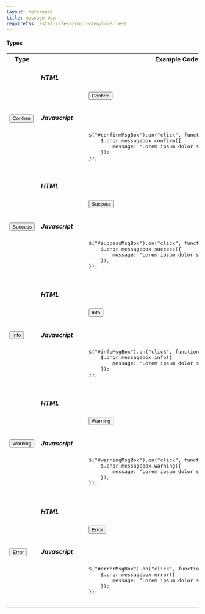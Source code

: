 ```yaml
---
layout: reference
title: message box
requireCss: /static/less/cnqr-view/docs.less
---
```


<h4>Types</h4>
<table class="reporttable reporttable-lg">
	<tr>
		<th>Type</th>
		<th>Example Code</th>
	</tr>
	<tr>
		<td><input id="confirmMsgBox" type="button" value="Confirm" class="btn btn-default cnqr-muted"></td>
		<td>
			<h5>HTML</h5>
			<pre class="brush: xml; toolbar: false;">
				<input id="confirmMsgBox" type="button" value="Confirm" class="btn btn-default cnqr-muted">
			</pre>
			<h5>Javascript</h5>
			<pre class="brush: js; toolbar: false;">
				$("#confirmMsgBox").on("click", function () {
					$.cnqr.messagebox.confirm({
						message: "Lorem ipsum dolor sit amet, consectetur adipiscing elit."
					});
				});
			</pre>
		</td>
	</tr>
	<tr>
		<td><input id="successMsgBox" type="button" value="Success" class="btn btn-success"></td>
		<td>
			<h5>HTML</h5>
			<pre class="brush: xml; toolbar: false;">
				<input id="successMsgBox" type="button" value="Success" class="btn btn-success">
			</pre>
			<h5>Javascript</h5>
			<pre class="brush: js; toolbar: false;">
				$("#successMsgBox").on("click", function () {
					$.cnqr.messagebox.success({
						message: "Lorem ipsum dolor sit amet, consectetur adipiscing elit."
					});
				});
			</pre>			
		</td>
	</tr>
	<tr>
		<td><input id="infoMsgBox" type="button" value="Info" class="btn btn-info"></td>
		<td>
			<h5>HTML</h5>
			<pre class="brush: xml; toolbar: false;">
				<input id="infoMsgBox" type="button" value="Info" class="btn btn-info">
			</pre>
			<h5>Javascript</h5>
			<pre class="brush: js; toolbar: false;">
				$("#infoMsgBox").on("click", function () {
					$.cnqr.messagebox.info({
						message: "Lorem ipsum dolor sit amet, consectetur adipiscing elit."
					});
				});
			</pre>			
		</td>
	</tr>
	<tr>
		<td><input id="warningMsgBox" type="button" value="Warning" class="btn btn-warning"></td>
		<td>
			<h5>HTML</h5>
			<pre class="brush: xml; toolbar: false;">
				<input id="warningMsgBox" type="button" value="Warning" class="btn btn-warning">
			</pre>
			<h5>Javascript</h5>
			<pre class="brush: js; toolbar: false;">
				$("#warningMsgBox").on("click", function () {
					$.cnqr.messagebox.warning({
						message: "Lorem ipsum dolor sit amet, consectetur adipiscing elit."
					});
				});
			</pre>			
		</td>
	</tr>
	<tr>
		<td><input id="errorMsgBox" type="button" value="Error" class="btn btn-danger"></td>
		<td>
			<h5>HTML</h5>
			<pre class="brush: xml; toolbar: false;">
				<input id="errorMsgBox" type="button" value="Error" class="btn btn-danger">
			</pre>
			<h5>Javascript</h5>
			<pre class="brush: js; toolbar: false;">
				$("#errorMsgBox").on("click", function () {
					$.cnqr.messagebox.error({
						message: "Lorem ipsum dolor sit amet, consectetur adipiscing elit."
					});
				});
			</pre>
		</td>
	</tr>
</table>
    
<script>
	$.cnqr.ready(function () {
		$("#confirmMsgBox").on("click", function () {
			$.cnqr.messagebox.confirm({
				message: "Lorem ipsum dolor sit amet, consectetur adipiscing elit."
			});
		});

		$("#successMsgBox").on("click", function () {
			$.cnqr.messagebox.success({
				message: "Nullam sagittis tincidunt malesuada."
			});
		});

		$("#infoMsgBox").on("click", function () {
			$.cnqr.messagebox.info({
				message: "Phasellus tristique tristique blandit. Nullam pellentesque porttitor orci. Nunc eros turpis, ultrices ut consequat in, rhoncus vitae metus. Pellentesque sit amet rutrum augue, a placerat odio. Mauris blandit pharetra sapien, id placerat orci tempus eget. Aliquam interdum neque a metus molestie, ut rhoncus justo hendrerit. In aliquam porttitor mauris at luctus. In ullamcorper tristique hendrerit. "
			});
		});

		$("#warningMsgBox").on("click", function () {
			$.cnqr.messagebox.warning({
				message: "Nunc lobortis, nisi eget rhoncus pellentesque, eros mauris gravida nisi, a aliquet dolor odio quis nisi. Donec sed lectus eu diam malesuada placerat eget non ipsum. Ut auctor nisi ac nibh convallis dignissim. "
			});
		});

		$("#errorMsgBox").on("click", function () {
			$.cnqr.messagebox.error({
				message: "Aliquam vestibulum risus porta arcu egestas rhoncus. Nulla vehicula, elit eget porta ultricies,"
			});
		});
	});
</script>
